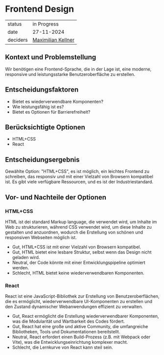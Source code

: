 # Frontend Design

|          |                                                            |
| -------- | ---------------------------------------------------------- |
| status   | in Progress                                                |
| date     | 27-11-2024                                                 |
| deciders | [Maximilian Kellner](https://github.com/MaximilianKellner) |

## Kontext und Problemstellung

Wir benötigen eine Frontend-Sprache, die in der Lage ist, eine moderne, responsive und leistungsstarke Benutzeroberfläche zu erstellen.

## Entscheidungsfaktoren

- Bietet es wiederverwendbare Komponenten?
- Wie leistungsfähig ist es?
- Bietet es Optionen für Barrierefreiheit?

## Berücksichtigte Optionen

- HTML+CSS
- React

## Entscheidungsergebnis

Gewählte Option: "HTML+CSS", es ist möglich, ein leichtes Frontend zu schreiben, das responsiv und mit einer Vielzahl von Browsern kompatibel ist. Es gibt viele verfügbare Ressourcen, und es ist der Industriestandard.

## Vor- und Nachteile der Optionen

### HTML+CSS

HTML ist dei standard Markup language, die verwendet wird, um Inhalte im Web zu strukturieren, während CSS verwendet wird, um diese Inhalte zu gestalten und anzuordnen, wodurch die Erstellung von schönen und responsiven Webseiten möglich ist.

- Gut, HTML+CSS ist mit einer Vielzahl von Browsern kompatibel.
- Gut, HTML bietet eine lesbare Struktur, selbst wenn das Design nicht geladen wird.
- Neutral, der Code könnte mit einer Entwicklungspipeline optimiert werden.
- Schlecht, HTML bietet keine wiederverwendbaren Komponenten.

### React

React ist eine JavaScript-Bibliothek zur Erstellung von Benutzeroberflächen, die es ermöglicht, wiederverwendbare UI-Komponenten zu erstellen und den Zustand dynamischer Webanwendungen effizient zu verwalten.

- Gut, React ermöglicht die Erstellung wiederverwendbarer Komponenten, was die Modularität und Wartbarkeit des Codes fördert.
- Gut, React hat eine große und aktive Community, die umfangreiche Bibliotheken, Tools und Dokumentationen bereitstellt.
- Neutral, React erfordert einen Build-Prozess (z.B. mit Webpack oder Vite), was die Entwicklungseinrichtung komplexer macht.
- Schlecht, die Lernkurve von React kann steil sein.